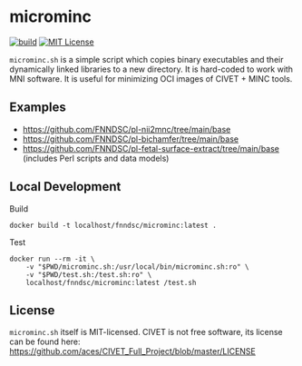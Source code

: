 # microminc

[![build](https://github.com/FNNDSC/microminc/actions/workflows/build.yml/badge.svg)](https://github.com/FNNDSC/microminc/actions/workflows/build.yml)
[![MIT License](https://img.shields.io/github/license/fnndsc/pypx-listener)](https://github.com/FNNDSC/pypx-listener/blob/main/LICENSE)

`microminc.sh` is a simple script which copies binary executables and their dynamically linked libraries to a new directory.
It is hard-coded to work with MNI software. It is useful for minimizing OCI images of CIVET + MINC tools.

## Examples

- https://github.com/FNNDSC/pl-nii2mnc/tree/main/base
- https://github.com/FNNDSC/pl-bichamfer/tree/main/base
- https://github.com/FNNDSC/pl-fetal-surface-extract/tree/main/base (includes Perl scripts and data models)

## Local Development

Build

```shell
docker build -t localhost/fnndsc/microminc:latest .

```

Test

```shell
docker run --rm -it \
    -v "$PWD/microminc.sh:/usr/local/bin/microminc.sh:ro" \
    -v "$PWD/test.sh:/test.sh:ro" \
    localhost/fnndsc/microminc:latest /test.sh
```

## License

`microminc.sh` itself is MIT-licensed. CIVET is not free software, its license can be found here: https://github.com/aces/CIVET_Full_Project/blob/master/LICENSE
